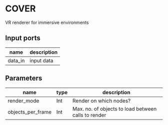 COVER
=====
VR renderer for immersive environments

Input ports
-----------
|name|description|
|-|-|
|data_in|input data|

Parameters
----------
|name|type|description|
|-|-|-|
|render_mode|Int|Render on which nodes?|
|objects_per_frame|Int|Max. no. of objects to load between calls to render|

